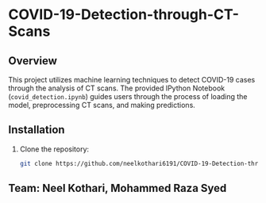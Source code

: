 # COVID-19-Detection-through-CT-Scans

## Overview

This project utilizes machine learning techniques to detect COVID-19 cases through the analysis of CT scans. The provided IPython Notebook (`covid_detection.ipynb`) guides users through the process of loading the model, preprocessing CT scans, and making predictions.

## Installation

1. Clone the repository:
   ```bash
   git clone https://github.com/neelkothari6191/COVID-19-Detection-through-CT-Scans.git

## Team: Neel Kothari, Mohammed Raza Syed
